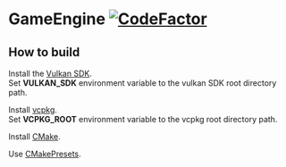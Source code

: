# GameEngine [![CodeFactor](https://www.codefactor.io/repository/github/darkengines/gameengine/badge)](https://www.codefactor.io/repository/github/darkengines/gameengine)

## How to build

Install the [Vulkan SDK](https://vulkan.lunarg.com/).  
Set **VULKAN_SDK** environment variable to the vulkan SDK root directory path.  
  
Install [vcpkg](https://vcpkg.io/en/getting-started.html).  
Set **VCPKG_ROOT** environment variable to the vcpkg root directory path.
  
Install [CMake](https://cmake.org/).

Use [CMakePresets](https://github.com/microsoft/vscode-cmake-tools/blob/main/docs/cmake-presets.md).
